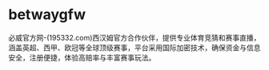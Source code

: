# betwaygfw
必威官方网-(195332.com)西汉姆官方合作伙伴，提供专业体育竞猜和赛事直播，涵盖英超、西甲、欧冠等全球顶级赛事，平台采用国际加密技术，确保资金与信息安全，注册便捷，体验高赔率与丰富赛事玩法。

